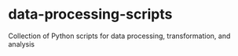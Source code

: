 # data-processing-scripts
Collection of Python scripts for data processing, transformation, and analysis

